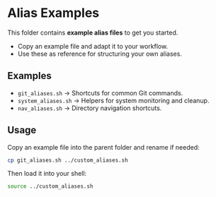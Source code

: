 # Alias Examples

This folder contains **example alias files** to get you started.

- Copy an example file and adapt it to your workflow.
- Use these as reference for structuring your own aliases.

## Examples

- `git_aliases.sh` → Shortcuts for common Git commands.
- `system_aliases.sh` → Helpers for system monitoring and cleanup.
- `nav_aliases.sh` → Directory navigation shortcuts.

## Usage

Copy an example file into the parent folder and rename if needed:

```bash
cp git_aliases.sh ../custom_aliases.sh
```

Then load it into your shell:

```bash
source ../custom_aliases.sh
```
